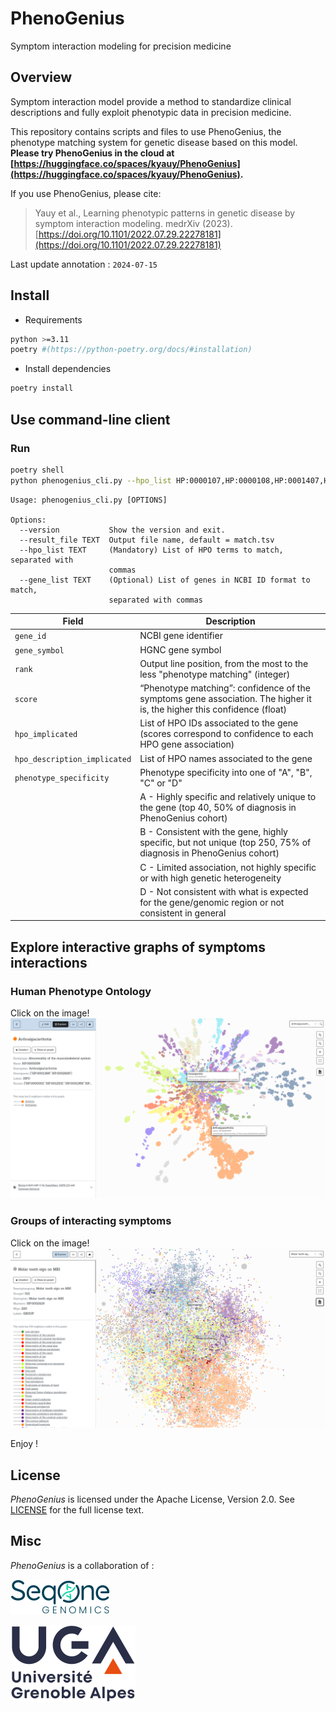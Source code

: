 # PhenoGenius

Symptom interaction modeling for precision medicine

## Overview

Symptom interaction model provide a method to standardize clinical descriptions and fully exploit phenotypic data in precision medicine.

This repository contains scripts and files to use PhenoGenius, the phenotype matching system for genetic disease based on this model. **Please try PhenoGenius in the cloud at [https://huggingface.co/spaces/kyauy/PhenoGenius](https://huggingface.co/spaces/kyauy/PhenoGenius).**

If you use PhenoGenius, please cite:
> Yauy et al., Learning phenotypic patterns in genetic disease by symptom interaction modeling. medrXiv (2023). [https://doi.org/10.1101/2022.07.29.22278181](https://doi.org/10.1101/2022.07.29.22278181)

Last update annotation : `2024-07-15`

## Install

- Requirements

```bash
python >=3.11
poetry #(https://python-poetry.org/docs/#installation)
```

- Install dependencies

```bash
poetry install
```

## Use command-line client

### Run

```bash
poetry shell
python phenogenius_cli.py --hpo_list HP:0000107,HP:0000108,HP:0001407,HP:0005562 --result_file PKD1.tsv
```
```
Usage: phenogenius_cli.py [OPTIONS]

Options:
  --version           Show the version and exit.
  --result_file TEXT  Output file name, default = match.tsv
  --hpo_list TEXT     (Mandatory) List of HPO terms to match, separated with
                      commas
  --gene_list TEXT    (Optional) List of genes in NCBI ID format to match,
                      separated with commas
```

| Field                         | Description                                                                                                               |
|-------------------------------|---------------------------------------------------------------------------------------------------------------------------|
| `gene_id`                     | NCBI gene identifier                                                                                                      |
| `gene_symbol`                 | HGNC gene symbol                                                                                                          |
| `rank`                        | Output line position, from the most to the less "phenotype matching" (integer)                                            |
| `score`                       | “Phenotype matching”: confidence of the symptoms gene association. The higher it is, the higher this confidence (float)   |
| `hpo_implicated`              | List of HPO IDs associated to the gene (scores correspond to confidence to each HPO gene association)                     |
| `hpo_description_implicated`  | List of HPO names associated to the gene                                                                                  |
| `phenotype_specificity`       | Phenotype specificity into one of "A", "B", "C" or "D"                                                                    |
|                               | A - Highly specific and relatively unique to the gene (top 40, 50% of diagnosis in PhenoGenius cohort)                    |
|                               | B - Consistent with the gene, highly specific, but not unique (top 250, 75% of diagnosis in PhenoGenius cohort)           |
|                               | C - Limited association, not highly specific or with high genetic heterogeneity                                           |
|                               | D - Not consistent with what is expected for the gene/genomic region or not consistent in general                         |


## Explore interactive graphs of symptoms interactions

### Human Phenotype Ontology

Click on the image!
[![HPO](data/graph/onto_image.png)](https://ouestware.gitlab.io/retina/beta/#/graph/?url=https%3A%2F%2Fraw.githubusercontent.com%2Fkyauy%2FPhenoGenius%2Fmain%2Fdata%2Fgraph%2Fontology.gexf&r=v&n=n3453&sa=r&ca=f&st[]=n&st[]=f)

### Groups of interacting symptoms

Click on the image!
[![Groups](data/graph/group_image.png)](https://ouestware.gitlab.io/retina/beta/#/graph/?url=https%3A%2F%2Fraw.githubusercontent.com%2Fkyauy%2FPhenoGenius%2Fmain%2Fdata%2Fgraph%2F390groups.gexf&r=v&n=n16738&sa=r&ca[]=f&ca[]=l&st=f&ls=5oGenius%2Fmain%2Fdata%2Fgraph%2Fontology.gexf&r=v&n=n3453&sa=r&ca=f&st[]=n&st[]=f)

Enjoy !

## License

*PhenoGenius* is licensed under the Apache License, Version 2.0. See [LICENSE](LICENSE) for the full license text.

## Misc

*PhenoGenius* is a collaboration of :

[![SeqOne](data/img/logo-seqone.png)](https://seqone.com/)

[![Université Grenoble Alpes](data/img/logo-uga.png)](https://iab.univ-grenoble-alpes.fr/)


